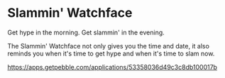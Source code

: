 Slammin' Watchface
=================

Get hype in the morning. Get slammin' in the evening.

The Slammin' Watchface not only gives you the time and date, it also reminds you when it's time to get hype and when it's time to slam now.

https://apps.getpebble.com/applications/53358036d49c3c8db100017b